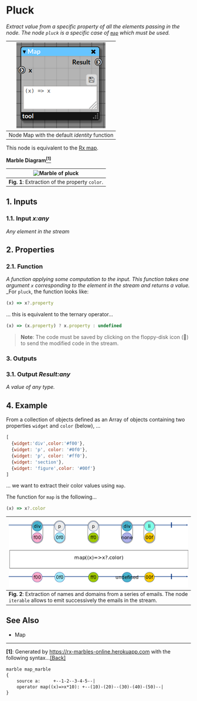 # Pluck

_Extract value from a specific property of all the elements passing in the node._
_The node `pluck` is a specific case of [`map`](./map.md) which must be used._

| ![node Map](img/map.png) |
|------------------------|
|Node Map with the default _identity_ function|

This node is equivalent to the [Rx map](http://reactivex.io/documentation/operators/map.html).

**Marble Diagram[<sup name="f1">[1]</sup>](#1)**

| ![Marble of pluck](img/pluck_marble.png) | 
|------------------------------------------|
| **Fig. 1**: Extraction of the property `color`.|

## 1. Inputs

### 1.1. Input _x:any_

_Any element in the stream_

## 2. Properties

### 2.1. Function

_A function applying some computation to the input. This function takes one argument `x` corresponding to the element in the stream and returns a value._
_For `pluck`, the function looks like:

```javascript
(x) => x?.property
```
... this is equivalent to the ternary operator...

```javascript
(x) => (x.property) ? x.property : undefined
```

> **Note**: The code must be saved by clicking on the floppy-disk icon (💾) to send the modified code in the stream.
 
### 3. Outputs

### 3.1. Output _Result:any_

_A value of any type._

## 4. Example

From a collection of objects defined as an Array of objects containing two properties `widget` and `color` (below), ...

```javascript
[
  {widget:'div',color:'#f00'},
  {widget: 'p', color: '#0f0'},
  {widget: 'p', color: '#ff0'},
  {widget: 'section'},
  {widget: 'figure',color: '#00f'}
]
```

... we want to extract their color values using `map`.

The function for `map` is the following...

```javascript
(x) => x?.color
```

| ![Marble of map](img/pluck_example.png) | 
|------------------------------------------|
| **Fig. 2**: Extraction of names and domains from a series of emails. The node `iterable` allows to emit successively the emails in the stream. |

## See Also

- Map 

---

<b name="1">[1]</b>: Generated by https://rx-marbles-online.herokuapp.com with the following syntax...[[Back]](#f1)
```
marble map_marble
{
    source a:     +--1-2--3-4-5--|
    operator map((x)=>x*10): +--(10)-(20)--(30)-(40)-(50)--|
}
```
